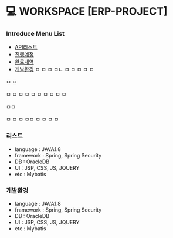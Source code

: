 # :computer: WORKSPACE [ERP-PROJECT]

### Introduce Menu List

 * [API리스트](#리스트)
 * [진행예정](#진행예정)
 * [완료내역](#완료내역)
 * [개발환경](#개발환경)
 ㅁ
 ㅁ
 ㅁ
 ㅁㄴ
 ㅁ
 ㅁ
 ㅁ
 ㅁ
 ㅁ
 
 ㅁ
 ㅁ
 
 ㅁ
 ㅁ
 ㅁ
 ㅁ
 ㅁ
 ㅁ
 ㅁ
 ㅁ
 ㅁ
 ㅁ
 
 ㅁㅁ
 
 ㅁ
 ㅁ
 ㅁ
 ㅁㅁ
 ㅁ
 ㅁ
 ㅁ
 ㅁ
 
 ### 리스트
  - language : JAVA1.8
  - framework : Spring, Spring Security
  - DB : OracleDB
  - UI : JSP, CSS, JS, JQUERY
  - etc : Mybatis
 ### 개발환경
  - language : JAVA1.8
  - framework : Spring, Spring Security
  - DB : OracleDB
  - UI : JSP, CSS, JS, JQUERY
  - etc : Mybatis
